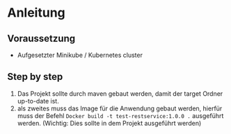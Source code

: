 # Anleitung
## Voraussetzung
- Aufgesetzter Minikube / Kubernetes cluster

## Step by step
1. Das Projekt sollte durch maven gebaut werden, damit der target Ordner up-to-date ist. 
2. als zweites muss das Image für die Anwendung gebaut werden, hierfür muss der Befehl `Docker build -t test-restservice:1.0.0 .` ausgeführt werden. (Wichtig: Dies sollte in dem Projekt ausgeführt werden)
